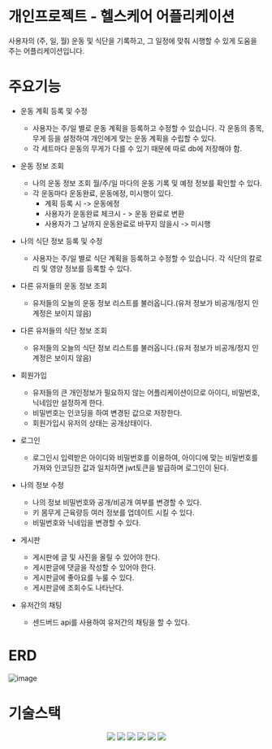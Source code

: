 # 개인프로젝트 - 헬스케어 어플리케이션
사용자의 (주, 일, 월) 운동 및 식단을 기록하고, 그 일정에 맞춰 시행할 수 있게 도움을 주는 어플리케이션입니다.

# 주요기능
- 운동 계획 등록 및 수정
  - 사용자는 주/일 별로 운동 계획을 등록하고 수정할 수 있습니다. 각 운동의 종목, 무게 등을 설정하여 개인에게 맞는 운동 계획을 수립할 수 있다.
  - 각 세트마다 운동의 무게가 다를 수 있기 때문에 따로 db에 저장해야 함.

- 운동 정보 조회
  -  나의 운동 정보 조회 월/주/일 마다의 운동 기록 및 예정 정보를 확인할 수 있다.
    - 각 운동마다 운동완료, 운동에정, 미시행이 있다.
      - 계획 등록 시 -> 운동에정
      - 사용자가 운동완료 체크시 - > 운동 완료로 변환
      - 사용자가 그 날까지 운동완료로 바꾸지 않을시 -> 미시행

- 나의 식단 정보 등록 및 수정
  - 사용자는 주/일 별로 식단 계획을 등록하고 수정할 수 있습니다. 각 식단의 칼로리 및 영양 정보를 등록할 수 있다.

- 다른 유저들의 운동 정보 조회
  - 유저들의 오늘의 운동 정보 리스트를 불러옵니다.(유저 정보가 비공개/정지 인 계정은 보이지 않음)

- 다른 유저들의 식단 정보 조회
  - 유저들의 오늘의 식단 정보 리스트를 불러옵니다.(유저 정보가 비공개/정지 인 계정은 보이지 않음)
 
- 회원가입
  - 유저들의 큰 개인정보가 필요하지 않는 어플리케이션이므로 아이디, 비밀번호, 닉네임만 설정하게 한다.
  - 비밀번호는 인코딩을 하여 변경된 값으로 저장한다.
  - 회원가입시 유저의 상태는 공개상태이다.

- 로그인
  - 로그인시 입력받은 아이디와 비밀번호를 이용하여, 아이디에 맞는 비밀번호를 가져와 인코딩한 값과 일치하면 jwt토큰을 발급하며 로그인이 된다.

- 나의 정보 수정
   - 나의 정보 비밀번호와 공개/비공개 여부를 변경할 수 있다.
   - 키 몸무게 근육량등 여러 정보를 업데이트 시킬 수 있다.
   - 비밀번호와 닉네임을 변경할 수 있다.

- 게시판
  - 게시판에 글 및 사진을 올릴 수 있어야 한다.
  - 게시판글에 댓글을 작성할 수 있어야 한다.
  - 게시판글에 좋아요를 누룰 수 있다.
  - 게시판글에 조회수도 나타난다.

- 유저간의 채팅
  - 센드버드 api를 사용하여 유저간의 채팅을 할 수 있다.

# ERD
![image](https://github.com/Chahyun/healthcare/assets/48889083/f8f78c93-5905-4d75-86b1-0ab0789c6991)

# 기술스택
<div align=center> 
 <img src="https://img.shields.io/badge/java-007396?style=for-the-badge&logo=java&logoColor=white"> 
 <img src="https://img.shields.io/badge/spring-6DB33F?style=for-the-badge&logo=spring&logoColor=white">
 <img src="https://img.shields.io/badge/mysql-4479A1?style=for-the-badge&logo=mysql&logoColor=white">
 <img src="https://img.shields.io/badge/amazonaws-232F3E?style=for-the-badge&logo=amazonaws&logoColor=white"> 
 <img src="https://img.shields.io/badge/git-F05032?style=for-the-badge&logo=git&logoColor=white">
<img src="https://img.shields.io/badge/fontawesome-339AF0?style=for-the-badge&logo=fontawesome&logoColor=white">
</div>
 
 
 
  

 
 
